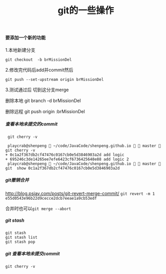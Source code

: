﻿---
title: git的一些操作
categories :
- 技术
tags :
- git
---

#### 要添加一个新的功能
1.本地新建分支 
```
git checkout  -b brMissionDel
```
2.修改完代码后add并commit然后
```
git push --set-upstream origin brMissionDel
```
3.测试通过后
切到这分支merge

删除本地
git branch -d brMissionDel

删除远程
git push origin :brMissionDel


##### 查看本地未提交的commit
` git cherry -v`
```
 playcrab@shenpeng  ~/code/JavaCode/shenpeng.github.io   master  git cherry -v
+ 0c1a2f367db2cf47476c0167cb0e5d3846903a2d add logic
+ 695246c3de14265ee7efe6423cf6736425648e88 add logic 2
 playcrab@shenpeng  ~/code/JavaCode/shenpeng.github.io   master  git  show 0c1a2f367db2cf47476c0167cb0e5d3846903a2d
```

##### git撤销合并
http://blog.psjay.com/posts/git-revert-merge-commit/
`git revert -m 1 e55d0543e96b22d9cecce2dcb7eeae1a9cb53edf `

合并时也可以`git merge --abort`

##### git stash
```
git stash
git stash list 
git stash pop
```

##### git 查看本地未提交commit
`git cherry -v`


